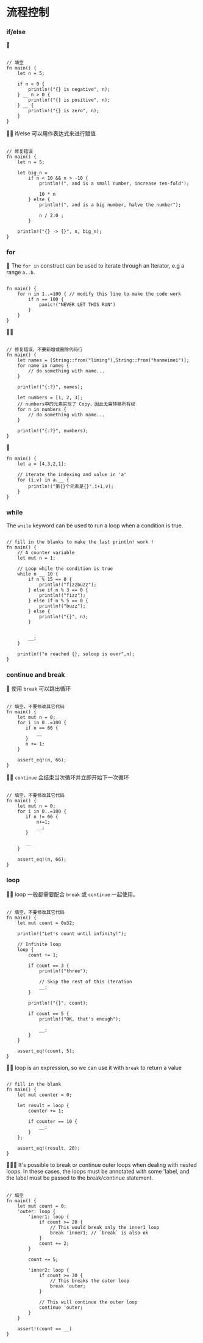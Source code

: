 # 流程控制

### if/else
🌟 
```rust,editable

// 填空
fn main() {
    let n = 5;

    if n < 0 {
        println!("{} is negative", n);
    } __ n > 0 {
        println!("{} is positive", n);
    } __ {
        println!("{} is zero", n);
    }
} 
```

🌟🌟 if/else 可以用作表达式来进行赋值
```rust,editable

// 修复错误
fn main() {
    let n = 5;

    let big_n =
        if n < 10 && n > -10 {
            println!(", and is a small number, increase ten-fold");

            10 * n
        } else {
            println!(", and is a big number, halve the number");

            n / 2.0 ;
        }

    println!("{} -> {}", n, big_n);
} 
```

### for
🌟 The `for in` construct can be used to iterate through an Iterator, e.g a range `a..b`.

```rust,editable

fn main() {
    for n in 1..=100 { // modify this line to make the code work
        if n == 100 {
            panic!("NEVER LET THIS RUN")
        }
    }
} 
```


🌟🌟 
```rust,editable

// 修复错误，不要新增或删除代码行
fn main() {
    let names = [String::from("liming"),String::from("hanmeimei")];
    for name in names {
        // do something with name...
    }

    println!("{:?}", names);

    let numbers = [1, 2, 3];
    // numbers中的元素实现了 Copy，因此无需转移所有权
    for n in numbers {
        // do something with name...
    }
    
    println!("{:?}", numbers);
} 
```

🌟
```rust,editable
fn main() {
    let a = [4,3,2,1];

    // iterate the indexing and value in 'a'
    for (i,v) in a.__ {
        println!("第{}个元素是{}",i+1,v);
    }
}
```

### while
The `while` keyword can be used to run a loop when a condition is true.

```rust,editable

// fill in the blanks to make the last println! work !
fn main() {
    // A counter variable
    let mut n = 1;

    // Loop while the condition is true
    while n __ 10 {
        if n % 15 == 0 {
            println!("fizzbuzz");
        } else if n % 3 == 0 {
            println!("fizz");
        } else if n % 5 == 0 {
            println!("buzz");
        } else {
            println!("{}", n);
        }


        __;
    }

    println!("n reached {}, soloop is over",n);
}
```

### continue and break
🌟 使用 `break` 可以跳出循环
```rust,editable

// 填空，不要修改其它代码
fn main() {
    let mut n = 0;
    for i in 0..=100 {
       if n == 66 {
           __
       }
       n += 1;
    }

    assert_eq!(n, 66);
}
```

🌟🌟 `continue` 会结束当次循环并立即开始下一次循环
```rust,editable

// 填空，不要修改其它代码
fn main() {
    let mut n = 0;
    for i in 0..=100 {
       if n != 66 {
           n+=1;
           __;
       }
       
       __
    }

    assert_eq!(n, 66);
}
```

### loop 

🌟🌟 loop 一般都需要配合 `break` 或 `continue` 一起使用。

```rust,editable

// 填空，不要修改其它代码
fn main() {
    let mut count = 0u32;

    println!("Let's count until infinity!");

    // Infinite loop
    loop {
        count += 1;

        if count == 3 {
            println!("three");

            // Skip the rest of this iteration
            __;
        }

        println!("{}", count);

        if count == 5 {
            println!("OK, that's enough");

            __;
        }
    }

    assert_eq!(count, 5);
}
```

🌟🌟 loop is an expression, so we can use it with `break` to return a value
```rust,editable

// fill in the blank
fn main() {
    let mut counter = 0;

    let result = loop {
        counter += 1;

        if counter == 10 {
            __;
        }
    };

    assert_eq!(result, 20);
}
```

🌟🌟🌟 It's possible to break or continue outer loops when dealing with nested loops. In these cases, the loops must be annotated with some 'label, and the label must be passed to the break/continue statement.

```rust,editable

// 填空
fn main() {
    let mut count = 0;
    'outer: loop {
        'inner1: loop {
            if count >= 20 {
                // This would break only the inner1 loop
                break 'inner1; // `break` is also ok 
            }
            count += 2;
        }

        count += 5;

        'inner2: loop {
            if count >= 30 {
                // This breaks the outer loop
                break 'outer;
            }

            // This will continue the outer loop
            continue 'outer;
        }
    }

    assert!(count == __)
}
```